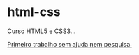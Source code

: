 # html-css
 Curso HTML5 e CSS3...

 <a href="https://roquemorgado.github.io/html-css/Modulo%202/Pr%C3%A1tica/index.html#"> Primeiro trabalho sem ajuda nem pesquisa.